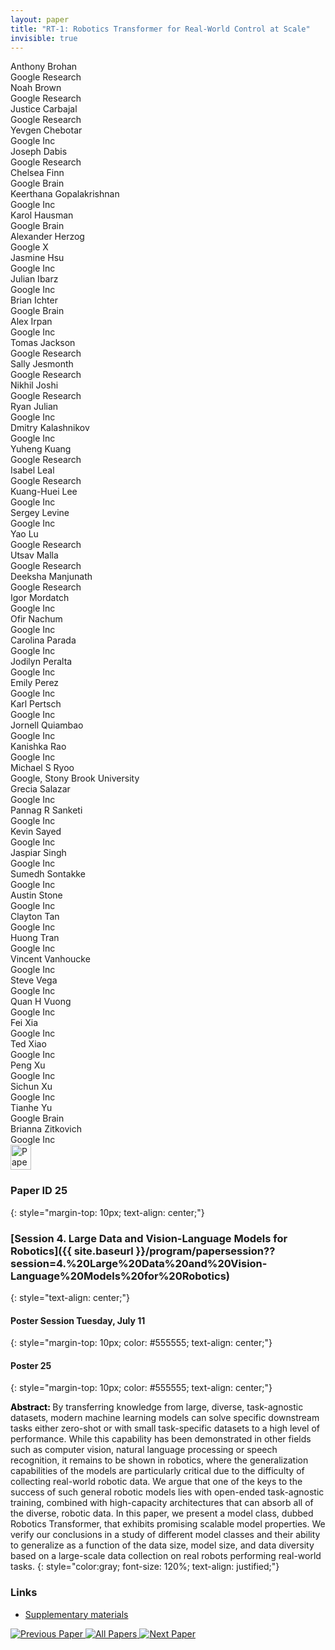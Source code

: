 ```yaml
---
layout: paper
title: "RT-1: Robotics Transformer for Real-World Control at Scale"
invisible: true
---
```

<div class="paper-authors">
<div class="paper-author-box">
    <div class="paper-author-name">Anthony Brohan</div>
    <div class="paper-author-uni">Google Research</div>
</div>
<div class="paper-author-box">
    <div class="paper-author-name">Noah Brown</div>
    <div class="paper-author-uni">Google Research</div>
</div>
<div class="paper-author-box">
    <div class="paper-author-name">Justice Carbajal</div>
    <div class="paper-author-uni">Google Research</div>
</div>
<div class="paper-author-box">
    <div class="paper-author-name">Yevgen Chebotar</div>
    <div class="paper-author-uni">Google Inc</div>
</div>
<div class="paper-author-box">
    <div class="paper-author-name">Joseph Dabis</div>
    <div class="paper-author-uni">Google Research</div>
</div>
<div class="paper-author-box">
    <div class="paper-author-name">Chelsea Finn</div>
    <div class="paper-author-uni">Google Brain</div>
</div>
<div class="paper-author-box">
    <div class="paper-author-name">Keerthana Gopalakrishnan</div>
    <div class="paper-author-uni">Google Inc</div>
</div>
<div class="paper-author-box">
    <div class="paper-author-name">Karol Hausman</div>
    <div class="paper-author-uni">Google Brain</div>
</div>
<div class="paper-author-box">
    <div class="paper-author-name">Alexander Herzog</div>
    <div class="paper-author-uni">Google X</div>
</div>
<div class="paper-author-box">
    <div class="paper-author-name">Jasmine Hsu</div>
    <div class="paper-author-uni">Google Inc</div>
</div>
<div class="paper-author-box">
    <div class="paper-author-name">Julian Ibarz</div>
    <div class="paper-author-uni">Google Inc</div>
</div>
<div class="paper-author-box">
    <div class="paper-author-name">Brian Ichter</div>
    <div class="paper-author-uni">Google Brain</div>
</div>
<div class="paper-author-box">
    <div class="paper-author-name">Alex Irpan</div>
    <div class="paper-author-uni">Google Inc</div>
</div>
<div class="paper-author-box">
    <div class="paper-author-name">Tomas Jackson</div>
    <div class="paper-author-uni">Google Research</div>
</div>
<div class="paper-author-box">
    <div class="paper-author-name">Sally Jesmonth</div>
    <div class="paper-author-uni">Google Research</div>
</div>
<div class="paper-author-box">
    <div class="paper-author-name">Nikhil Joshi</div>
    <div class="paper-author-uni">Google Research</div>
</div>
<div class="paper-author-box">
    <div class="paper-author-name">Ryan Julian</div>
    <div class="paper-author-uni">Google Inc</div>
</div>
<div class="paper-author-box">
    <div class="paper-author-name">Dmitry Kalashnikov</div>
    <div class="paper-author-uni">Google Inc</div>
</div>
<div class="paper-author-box">
    <div class="paper-author-name">Yuheng Kuang</div>
    <div class="paper-author-uni">Google Research</div>
</div>
<div class="paper-author-box">
    <div class="paper-author-name">Isabel Leal</div>
    <div class="paper-author-uni">Google Research</div>
</div>
<div class="paper-author-box">
    <div class="paper-author-name">Kuang-Huei Lee</div>
    <div class="paper-author-uni">Google Inc</div>
</div>
<div class="paper-author-box">
    <div class="paper-author-name">Sergey Levine</div>
    <div class="paper-author-uni">Google Inc</div>
</div>
<div class="paper-author-box">
    <div class="paper-author-name">Yao Lu</div>
    <div class="paper-author-uni">Google Research</div>
</div>
<div class="paper-author-box">
    <div class="paper-author-name">Utsav Malla</div>
    <div class="paper-author-uni">Google Research</div>
</div>
<div class="paper-author-box">
    <div class="paper-author-name">Deeksha Manjunath</div>
    <div class="paper-author-uni">Google Research</div>
</div>
<div class="paper-author-box">
    <div class="paper-author-name">Igor Mordatch</div>
    <div class="paper-author-uni">Google Inc</div>
</div>
<div class="paper-author-box">
    <div class="paper-author-name">Ofir Nachum</div>
    <div class="paper-author-uni">Google Inc</div>
</div>
<div class="paper-author-box">
    <div class="paper-author-name">Carolina Parada</div>
    <div class="paper-author-uni">Google Inc</div>
</div>
<div class="paper-author-box">
    <div class="paper-author-name">Jodilyn  Peralta</div>
    <div class="paper-author-uni">Google Inc</div>
</div>
<div class="paper-author-box">
    <div class="paper-author-name">Emily Perez</div>
    <div class="paper-author-uni">Google Inc</div>
</div>
<div class="paper-author-box">
    <div class="paper-author-name">Karl Pertsch</div>
    <div class="paper-author-uni">Google Inc</div>
</div>
<div class="paper-author-box">
    <div class="paper-author-name">Jornell  Quiambao</div>
    <div class="paper-author-uni">Google Inc</div>
</div>
<div class="paper-author-box">
    <div class="paper-author-name">Kanishka Rao</div>
    <div class="paper-author-uni">Google Inc</div>
</div>
<div class="paper-author-box">
    <div class="paper-author-name">Michael S Ryoo</div>
    <div class="paper-author-uni">Google, Stony Brook University</div>
</div>
<div class="paper-author-box">
    <div class="paper-author-name">Grecia  Salazar</div>
    <div class="paper-author-uni">Google Inc</div>
</div>
<div class="paper-author-box">
    <div class="paper-author-name">Pannag R Sanketi</div>
    <div class="paper-author-uni">Google Inc</div>
</div>
<div class="paper-author-box">
    <div class="paper-author-name">Kevin  Sayed</div>
    <div class="paper-author-uni">Google Inc</div>
</div>
<div class="paper-author-box">
    <div class="paper-author-name">Jaspiar  Singh</div>
    <div class="paper-author-uni">Google Inc</div>
</div>
<div class="paper-author-box">
    <div class="paper-author-name">Sumedh  Sontakke</div>
    <div class="paper-author-uni">Google Inc</div>
</div>
<div class="paper-author-box">
    <div class="paper-author-name">Austin  Stone</div>
    <div class="paper-author-uni">Google Inc</div>
</div>
<div class="paper-author-box">
    <div class="paper-author-name">Clayton  Tan</div>
    <div class="paper-author-uni">Google Inc</div>
</div>
<div class="paper-author-box">
    <div class="paper-author-name">Huong  Tran</div>
    <div class="paper-author-uni">Google Inc</div>
</div>
<div class="paper-author-box">
    <div class="paper-author-name">Vincent Vanhoucke</div>
    <div class="paper-author-uni">Google Inc</div>
</div>
<div class="paper-author-box">
    <div class="paper-author-name">Steve  Vega</div>
    <div class="paper-author-uni">Google Inc</div>
</div>
<div class="paper-author-box">
    <div class="paper-author-name">Quan H Vuong</div>
    <div class="paper-author-uni">Google Inc</div>
</div>
<div class="paper-author-box">
    <div class="paper-author-name">Fei Xia</div>
    <div class="paper-author-uni">Google Inc</div>
</div>
<div class="paper-author-box">
    <div class="paper-author-name">Ted Xiao</div>
    <div class="paper-author-uni">Google Inc</div>
</div>
<div class="paper-author-box">
    <div class="paper-author-name">Peng Xu</div>
    <div class="paper-author-uni">Google Inc</div>
</div>
<div class="paper-author-box">
    <div class="paper-author-name">Sichun Xu</div>
    <div class="paper-author-uni">Google Inc</div>
</div>
<div class="paper-author-box">
    <div class="paper-author-name">Tianhe Yu</div>
    <div class="paper-author-uni">Google Brain</div>
</div>
<div class="paper-author-box">
    <div class="paper-author-name">Brianna  Zitkovich</div>
    <div class="paper-author-uni">Google Inc</div>
</div>

</div><div class="paper-pdf">
<div> <a href="http://www.roboticsproceedings.org/rss19/p025.pdf"><img src="{{ site.baseurl }}/images/paper_link.png" alt="Paper Website" width = "33"  height = "40"/></a> </div>
</div>

### Paper ID 25
{: style="margin-top: 10px; text-align: center;"}

### [Session 4. Large Data and Vision-Language Models for Robotics]({{ site.baseurl }}/program/papersession??session=4.%20Large%20Data%20and%20Vision-Language%20Models%20for%20Robotics)
{: style="text-align: center;"}

#### Poster Session Tuesday, July 11
{: style="margin-top: 10px; color: #555555; text-align: center;"}

#### Poster 25
{: style="margin-top: 10px; color: #555555; text-align: center;"}

<b style="color: black;">Abstract: </b>By transferring knowledge from large, diverse, task-agnostic datasets, modern machine learning models can solve specific downstream tasks either zero-shot or with small task-specific datasets to a high level of performance. While this capability has been demonstrated in other fields such as computer vision, natural language processing or speech recognition, it remains to be shown in robotics, where the generalization capabilities of the models are particularly critical due to the difficulty of collecting real-world robotic data. We argue that one of the keys to the success of such general robotic models lies with open-ended task-agnostic training, combined with high-capacity architectures that can absorb all of the diverse, robotic data. In this paper, we present a model class, dubbed Robotics Transformer, that exhibits promising scalable model properties. We verify our conclusions in a study of different model classes and their ability to generalize as a function of the data size, model size, and data diversity based on a large-scale data collection on real robots performing real-world tasks.
{: style="color:gray; font-size: 120%; text-align: justified;"}


### Links
- [Supplementary materials](http://www.roboticsproceedings.org/rss19/p025_sub.zip)

<div class="paper-menu">
<a href="{{ site.baseurl }}/program/papers/024/"> <img src="{{ site.baseurl }}/images/previous_paper_icon.png" alt="Previous Paper" title="Previous Paper"/> </a>
<a href="{{ site.baseurl }}/program/papers"><img src="{{ site.baseurl }}/images/overview_icon.png" alt="All Papers" title="All Papers"/> </a>
<a href="{{ site.baseurl }}/program/papers/026/"> <img src="{{ site.baseurl }}/images/next_paper_icon.png" alt="Next Paper" title="Next Paper"/> </a>

</div>

